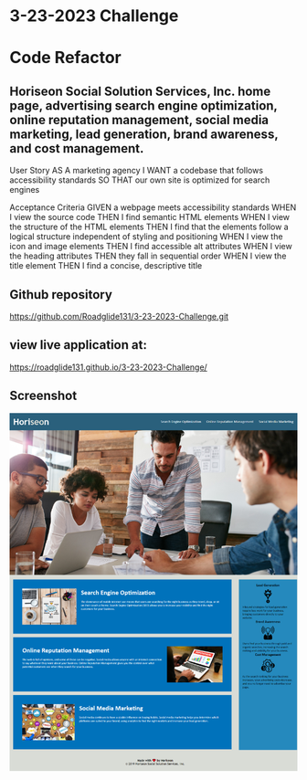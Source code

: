 # 3-23-2023 Challenge

# Code Refactor

## Horiseon Social Solution Services, Inc. home page, advertising search engine optimization, online reputation management, social media marketing, lead generation, brand awareness, and cost management.



User Story
AS A marketing agency
I WANT a codebase that follows accessibility standards
SO THAT our own site is optimized for search engines

Acceptance Criteria
GIVEN a webpage meets accessibility standards
WHEN I view the source code
THEN I find semantic HTML elements
WHEN I view the structure of the HTML elements
THEN I find that the elements follow a logical structure independent of styling and positioning
WHEN I view the icon and image elements
THEN I find accessible alt attributes
WHEN I view the heading attributes
THEN they fall in sequential order
WHEN I view the title element
THEN I find a concise, descriptive title

## Github repository 

https://github.com/Roadglide131/3-23-2023-Challenge.git

## view live application at: 
https://roadglide131.github.io/3-23-2023-Challenge/

## Screenshot
<img
          src="assets\images\screenshot-horiseon-webpage.png"
          alt="screenshot of application"
        />